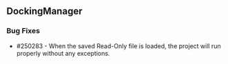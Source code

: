 ## DockingManager

### Bug Fixes

* \#250283 - When the saved Read-Only file is loaded, the project will run properly without any exceptions.


